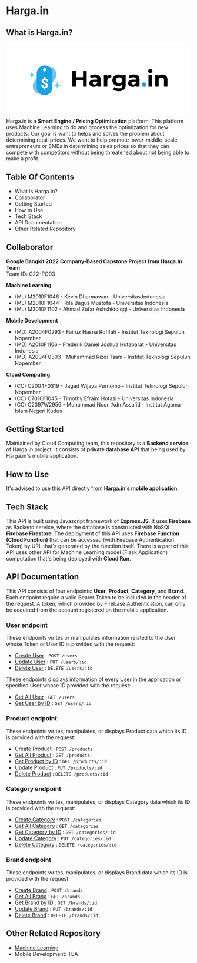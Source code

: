 # Harga.in  

## What is Harga.in?
![Harga.In Logo](./media/hargain-logo.png)  
Harga.in is a **Smart Engine / Pricing Optimization** platform. This platform uses Machine Learning to do and process the optimization for new products. Our goal is want to helps and solves the problem about determining retail prices. We want to help promote lower-middle-scale entrepreneurs or SMEs in determining sales prices so that they can compete with competitors without being threatened about not being able to make a profit.

## Table Of Contents
- What is Harga.in?
- Collaborator
- Getting Started
- How to Use
- Tech Stack
- API Documentation
- Other Related Repository

## Collaborator
**Google Bangkit 2022 Company-Based Capstone Project from Harga.In Team**  
Team ID: C22-PO03

**Machine Learning**
- (ML) M2010F1046 - Kevin Dharmawan - Universitas Indonesia
- (ML) M2010F1044 - Rila Bagus Mustofa - Universitas Indonesia
- (ML) M2010F1102 - Ahmad Zufar Ashshiddiqqi - Universitas Indonesia

**Mobile Development**
- (MD) A2004F0293 - Fairuz Hasna Rofifah - Institut Teknologi Sepuluh Nopember
- (MD) A2010F1106 - Frederik Daniel Joshua Hutabarat - Universitas Indonesia
- (MD) A2004F0303 - Muhammad Rizqi Tsani - Institut Teknologi Sepuluh Nopember

**Cloud Computing**
- (CC) C2004F0319 - Jagad Wijaya Purnomo - Institut Teknologi Sepuluh Nopember
- (CC) C7010F1045 - Timothy Efraim Hotasi  - Universitas Indonesia
- (CC) C2397W2956 - Muhammad Noor 'Adn Assa'id - Institut Agama Islam Negeri Kudus

## Getting Started
Maintained by Cloud Computing team, this repository is a **Backend service** of Harga.in project. It consists of **private database API** that being used by Harga.in's mobile application.

## How to Use
It's advised to use this API directly from **Harga.in's mobile application**.

## Tech Stack
This API is built using Javascript framework of **Express.JS**. It uses **Firebase** as Backend service, where the database is constructed with NoSQL **Firebase Firestore**. The deployment of this API uses **Firebase Function (Cloud Function)** that can be accessed (with Firebase Authentication Token) by URL that's generated by the function itself. There is a part of this API uses other API for Machine Learning model (Flask Application) computation that's being deployed with **Cloud Run**.

## API Documentation
This API consists of four endpoints: **User**, **Product**, **Category**, and **Brand**.
Each endpoint require a valid Bearer Token to be included in the header of the request. A token, which provided by Firebase Authentication, can only be acquired from the account registered on the mobile application.

### User endpoint
These endpoints writes or manipulates information related to the User whose Token or User ID is provided with the request:
* [Create User](documentation/user.md#create-user) : `POST /users`
* [Update User](documentation/user.md#update-user) : `PUT /users/:id`
* [Delete User](documentation/user.md#delete-user) : `DELETE /users/:id`

These endpoints displays information of every User in the application or specified User whose ID provided with the request:
* [Get All User](documentation/user.md#get-all-users) : `GET /users`
* [Get User by ID](documentation/user.md#get-users-by-id) : `GET /users/:id`

### Product endpoint
These endpoints writes, manipulates, or displays Product data which its ID is provided with the request:
* [Create Product](/) : `POST /products`
* [Get All Product](/) : `GET /products`
* [Get Product by ID](/) : `GET /products/:id`
* [Update Product](/) : `PUT /products/:id`
* [Delete Product](/) : `DELETE /products/:id`

### Category endpoint
These endpoints writes, manipulates, or displays Category data which its ID is provided with the request:
* [Create Category](/) : `POST /categories`
* [Get All Category](/) : `GET /categories`
* [Get Category by ID](/) : `GET /categories/:id`
* [Update Category](/) : `PUT /categories/:id`
* [Delete Category](/) : `DELETE /categories/:id`

### Brand endpoint
These endpoints writes, manipulates, or displays Brand data which its ID is provided with the request:
* [Create Brand](./documentation/brand.md#create-brand) : `POST /brands`
* [Get All Brand](./documentation/brand.md#get-all-brands) : `GET /brands`
* [Get Brand by ID](./documentation/brand.md#get-brand-by-id) : `GET /brands/:id`
* [Update Brand](./documentation/brand.md#update-brand) : `PUT /brands/:id`
* [Delete Brand](./documentation/brand.md#delete-brand) : `DELETE /brands/:id`

## Other Related Repository
- [Machine Learning](https://github.com/kevindharmawan/hargain-model)
- Mobile Development: TBA
